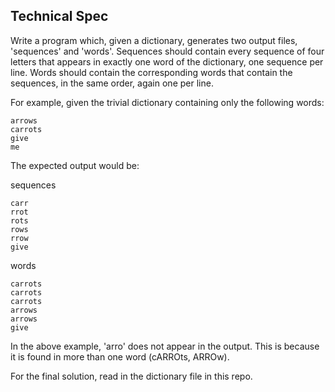 Technical Spec
----------------

Write a program which, given a dictionary, generates two output files, 'sequences' and 'words'. Sequences should contain every sequence of four letters that appears in exactly one word of the dictionary, one sequence per line. Words should contain the corresponding words that contain the sequences, in the same order, again one per line.

For example, given the trivial dictionary containing only the following words:

```
arrows
carrots
give
me
```

The expected output would be:

sequences
```
carr
rrot
rots
rows
rrow
give
```

words
```
carrots
carrots
carrots
arrows
arrows
give
```

In the above example, 'arro' does not appear in the output. This is because it is found in more than one word (cARROts, ARROw).

For the final solution, read in the dictionary file in this repo.
